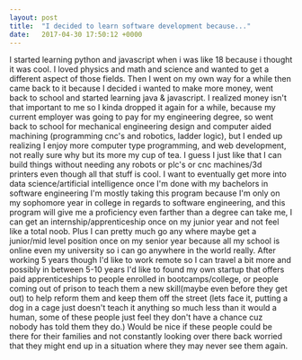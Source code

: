 ```yaml
---
layout: post
title:  "I decided to learn software development because..."
date:   2017-04-30 17:50:12 +0000
---
```



I started learning python and javascript when i was like 18 because i thought it was cool. I loved physics and math and science and wanted to get a different aspect of those fields. Then I went on my own way for a while then came back to it because I decided i wanted to make more money, went back to school and started learning java & javascript. I realized money isn't that important to me so I kinda dropped it again for a while, because my current employer was going to pay for my engineering degree, so went back to school for mechanical engineering design and computer aided machining (programming cnc's and robotics, ladder logic), but I ended up realizing I enjoy more computer type programming, and web development, not really sure why but its more my cup of tea. I guess I just like that I can build things without needing any robots or plc's or cnc machines/3d printers even though all that stuff is cool. I want to eventually get more into data science/artificial intelligence once I'm done with my bachelors in software engineering I'm mostly taking this program because I'm only on my sophomore year in college in regards to software engineering, and this program will give me a proficiency even farther than a degree can take me, I can get an internship/apprenticeship once on my junior year and not feel like a total noob. Plus I can pretty much go any where maybe get a junior/mid level position once on my senior year because all my school is online even my university so i can go anywhere in the world really. After working 5 years though I'd like to work remote so I can travel a bit more and possibly in between 5-10 years I'd like to found my own startup that offers paid apprenticeships to people enrolled in bootcamps/college, or people coming out of prison to teach them a new skill(maybe even before they get out) to help reform them and keep them off the street (lets face it, putting a dog in a cage just doesn't teach it anything so much less than it would a human, some of these people just feel they don't have a chance cuz nobody has told them they do.) Would be nice if these people could be there for their families and not constantly looking over there back worried that they might end up in a situation where they may never see them again. 
